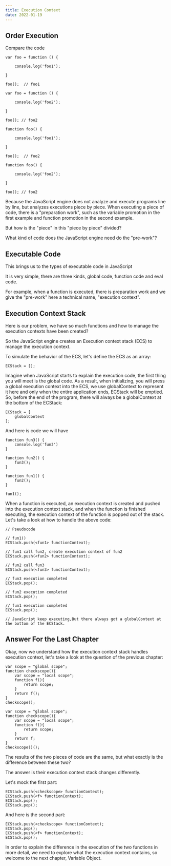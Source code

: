 ```yaml
---
title: Execution Context
date: 2022-01-19
---
```


## Order Execution

Compare the code

```
var foo = function () {

    console.log('foo1');

}

foo();  // foo1

var foo = function () {

    console.log('foo2');

}

foo(); // foo2
```

```
function foo() {

    console.log('foo1');

}

foo();  // foo2

function foo() {

    console.log('foo2');

}

foo(); // foo2
```

Because the JavaScript engine does not analyze and execute programs line by line, but analyzes executions piece by piece. When executing a piece of code, there is a "preparation work", such as the variable promotion in the first example and function promotion in the second example.

But how is the "piece" in this "piece by piece" divided?

What kind of code does the JavaScript engine need do the "pre-work"?

## Executable Code

This brings us to the types of executable code in JavaScript

It is very simple, there are three kinds, global code, function code and eval code.

For example, when a function is executed, there is preparation work and we give the "pre-work" here a technical name, "execution context".

## Execution Context Stack

Here is our problem, we have so much functions and how to manage the execution contexts have been created?

So the JavaScript engine creates an Execution context stack (ECS) to manage the execution context.

To simulate the behavior of the ECS, let's define the ECS as an array:

```
ECStack = [];
```

Imagine when JavaScript starts to explain the execution code, the first thing you will meet is the global code. As a result, when initializing, you will press a global execution context into the ECS, we use globalContext to represent it here and only when the entire application ends, ECStack will be emptied. So, before the end of the program, there will always be a globalContext at the bottom of the ECStack:

```
ECStack = [
    globalContext
];
```

And here is code we will have

```
function fun3() {
    console.log('fun3')
}

function fun2() {
    fun3();
}

function fun1() {
    fun2();
}

fun1();
```

When a function is executed, an execution context is created and pushed into the execution context stack, and when the function is finished executing, the execution context of the function is popped out of the stack. Let's take a look at how to handle the above code:

```
// Pseudocode

// fun1()
ECStack.push(<fun1> functionContext);

// fun1 call fun2, create execution context of fun2
ECStack.push(<fun2> functionContext);

// fun2 call fun3
ECStack.push(<fun3> functionContext);

// fun3 execution completed
ECStack.pop();

// fun2 execution completed
ECStack.pop();

// fun1 execution completed
ECStack.pop();

// JavaScript keep executing,But there always got a globalContext at the bottom of the ECStack.

```

## Answer For the Last Chapter

Okay, now we understand how the execution context stack handles execution context, let's take a look at the question of the previous chapter:

```
var scope = "global scope";
function checkscope(){
    var scope = "local scope";
    function f(){
        return scope;
    }
    return f();
}
checkscope();
```

```
var scope = "global scope";
function checkscope(){
    var scope = "local scope";
    function f(){
        return scope;
    }
    return f;
}
checkscope()();
```

The results of the two pieces of code are the same, but what exactly is the difference between these two?

The answer is their execution context stack changes differently.

Let's mock the first part:

```
ECStack.push(<checkscope> functionContext);
ECStack.push(<f> functionContext);
ECStack.pop();
ECStack.pop();
```

And here is the second part:

```
ECStack.push(<checkscope> functionContext);
ECStack.pop();
ECStack.push(<f> functionContext);
ECStack.pop();
```

In order to explain the difference in the execution of the two functions in more detail, we need to explore what the execution context contains, so welcome to the next chapter, Variable Object.
